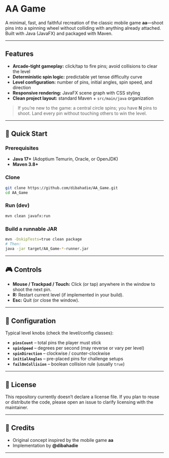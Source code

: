# AA Game

A minimal, fast, and faithful recreation of the classic mobile game **aa**—shoot pins into a spinning wheel without colliding with anything already attached. Built with Java (JavaFX) and packaged with Maven.

---

## Features

- **Arcade-tight gameplay:** click/tap to fire pins; avoid collisions to clear the level  
- **Deterministic spin logic:** predictable yet tense difficulty curve  
- **Level configuration:** number of pins, initial angles, spin speed, and direction  
- **Responsive rendering:** JavaFX scene graph with CSS styling  
- **Clean project layout:** standard Maven + `src/main/java` organization

> If you’re new to the game: a central circle spins; you have **N** pins to shoot. Land every pin without touching others to win the level.

---

## 🚀 Quick Start

### Prerequisites
- **Java 17+** (Adoptium Temurin, Oracle, or OpenJDK)
- **Maven 3.8+**

### Clone
```bash
git clone https://github.com/dibahadie/AA_Game.git
cd AA_Game
```

### Run (dev)
```bash
mvn clean javafx:run
```

### Build a runnable JAR
```bash
mvn -DskipTests=true clean package
# Then:
java -jar target/AA_Game-*-runner.jar
```

---

## 🎮 Controls

- **Mouse / Trackpad / Touch:** Click (or tap) anywhere in the window to shoot the next pin.
- **R:** Restart current level (if implemented in your build).
- **Esc:** Quit (or close the window).

---

## 🔧 Configuration

Typical level knobs (check the level/config classes):

- **`pinsCount`** – total pins the player must stick  
- **`spinSpeed`** – degrees per second (may reverse or vary per level)  
- **`spinDirection`** – clockwise / counter-clockwise  
- **`initialAngles`** – pre-placed pins for challenge setups  
- **`failOnCollision`** – boolean collision rule (usually `true`)

---

## 📄 License

This repository currently doesn’t declare a license file. If you plan to reuse or distribute the code, please open an issue to clarify licensing with the maintainer.

---

## 🙌 Credits

- Original concept inspired by the mobile game **aa**  
- Implementation by **@dibahadie**

---
